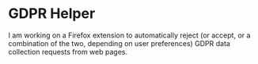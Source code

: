 # GDPR Helper
I am working on a Firefox extension to automatically reject (or accept, or a combination of the two, depending on user preferences) GDPR data collection requests from web pages.
